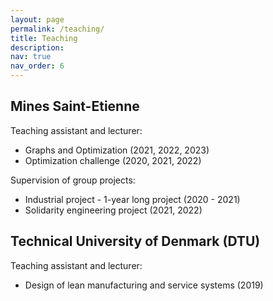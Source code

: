```yaml
---
layout: page
permalink: /teaching/
title: Teaching
description: 
nav: true
nav_order: 6
---
```


## Mines Saint-Etienne

Teaching assistant and lecturer:
 - Graphs and Optimization (2021, 2022, 2023)
 - Optimization challenge (2020, 2021, 2022)

Supervision of group projects:
 - Industrial project - 1-year long project (2020 - 2021)
 - Solidarity engineering project (2021, 2022)


## Technical University of Denmark (DTU)

Teaching assistant and lecturer:
 - Design of lean manufacturing and service systems (2019)
